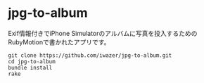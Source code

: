 # jpg-to-album

Exif情報付きでiPhone Simulatorのアルバムに写真を投入するためのRubyMotionで書かれたアプリです。

```
git clone https://github.com/iwazer/jpg-to-album.git
cd jpg-to-album
bundle install
rake
```
